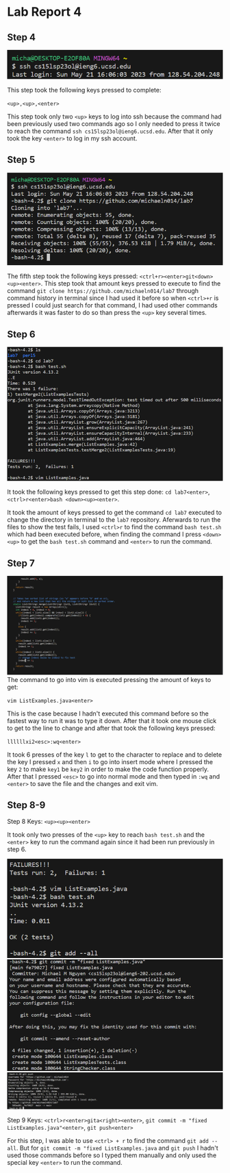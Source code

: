 # Lab Report 4

## Step 4
![Image](Code_0521_1607_30.png)

This step took the following keys pressed to complete:

`<up>,<up>,<enter>`

This step took only two `<up>` keys to log into ssh because the command had been previously used two commands ago so I only needed to press it twice to reach the command `ssh cs15lsp23ol@ieng6.ucsd.edu`. After that it only took the key `<enter>` to log in my ssh account. 

## Step 5
![Image](Code_0521_1607_14.png)

The fifth step took the following keys pressed: `<ctrl+r><enter>git<down><up><enter>`. This step took that amount keys pressed to execute to find the command `git clone https://github.com/michaeln014/lab7` through command history in terminal since I had used it before so when `<ctrl>+r` is pressed I could just search for that command, I had used other commands afterwards it was faster to do so than press the `<up>` key several times.

## Step 6
![Image](Code_0521_1611_29.png)

It took the following keys pressed to get this step done:
`cd lab7<enter>`,`<ctrl>r<enter>bash <down><up><enter>`.

It took the amount of keys pressed to get the command `cd lab7` executed to change the directory in terminal to the `lab7` repository. Aferwards to run the files to show the test fails, I used `<ctrl>r` to find the command `bash test.sh` which had been executed before, when finding the command I press `<down><up>` to get the `bash test.sh` command and `<enter>` to run the command.

## Step 7
![Image](Code_0521_1648_42.png)
The command to go into vim is executed pressing the amount of keys to get:

`vim ListExamples.java<enter>`

This is the case because I hadn't executed this command before so the fastest way to run it was to type it down. After that it took one mouse click to get to the line to change and after that took the following keys pressed: 

`llllllxi2<esc>:wq<enter>`

It took 6 presses of the key `l` to get to the character to replace and to delete the key I pressed `x` and then `i` to go into insert mode where I pressed the key `2` to make `key1` be `key2` in order to make the code function properly. After that I pressed `<esc>` to go into normal mode and then typed in `:wq` and `<enter>` to save the file and the changes and exit vim.

## Step 8-9

Step 8 Keys: `<up><up><enter>`

It took only two presses of the `<up>` key to reach `bash test.sh` and the `<enter>` key to run the command again since it had been run previously in step 6.

![Image](Code_0521_1614_20.png)
![Image](Code_0521_1633_23.png)
![Image](Code_0521_1636_28.png)

Step 9 Keys: 
`<ctrl>r<enter>gita<right><enter>`,
`git commit -m "fixed ListExamples.java"<enter>`,
`git push<enter>`

For this step, I was able to use `<ctrl> + r` to find the command `git add --all`. But for `git commit -m "fixed ListExamples.java` and `git push` I hadn't used those commands before so I typed them manually and only used the special key `<enter>` to run the command.

